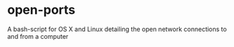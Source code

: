 # open-ports
A bash-script for OS X and Linux detailing the open network connections to and from a computer
